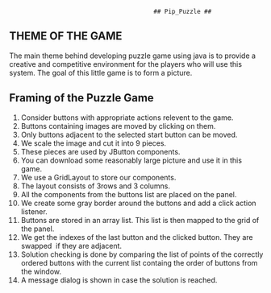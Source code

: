                                             ## Pip_Puzzle ##
## THEME OF THE GAME ##

The main theme behind developing puzzle game using java is to provide a creative and competitive environment for the players who will use this system. 
The goal of this little game is to form a picture. 

## Framing of the Puzzle Game ##

1. Consider buttons with appropriate actions relevent to the game.
2. Buttons containing images are moved by clicking on them.
3. Only buttons adjacent to the selected start button can be moved.
4. We scale the image and cut it into 9 pieces. 
5. These pieces are used by JButton components.
6. You can download some reasonably large picture and use it in this game. 
7. We use a GridLayout to store our components.
8. The layout consists of 3rows and 3 columns.
9. All the components from the buttons list are placed on the panel. 
10. We create some gray border around the buttons and add a click action listener.
11. Buttons are stored in an array list. This list is then mapped to the grid of the panel. 
12. We get the indexes of the last button and the clicked button. They are swapped  if they are adjacent. 
13. Solution checking is done by comparing the list of points of the correctly ordered buttons with the current list containg the order of buttons from the window. 
14. A message dialog is shown in case the solution is reached.

